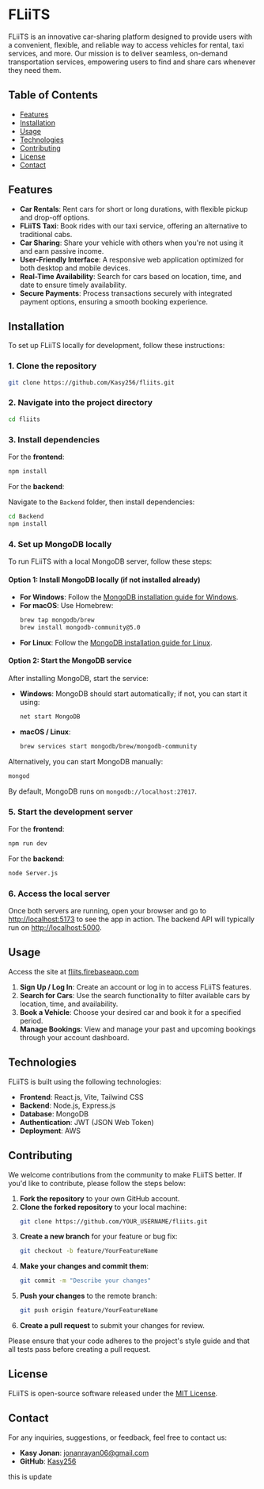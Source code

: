 # FLiiTS

FLiiTS is an innovative car-sharing platform designed to provide users with a convenient, flexible, and reliable way to access vehicles for rental, taxi services, and more. Our mission is to deliver seamless, on-demand transportation services, empowering users to find and share cars whenever they need them.

## Table of Contents

- [Features](#features)
- [Installation](#installation)
- [Usage](#usage)
- [Technologies](#technologies)
- [Contributing](#contributing)
- [License](#license)
- [Contact](#contact)

## Features

- **Car Rentals**: Rent cars for short or long durations, with flexible pickup and drop-off options.
- **FLiiTS Taxi**: Book rides with our taxi service, offering an alternative to traditional cabs.
- **Car Sharing**: Share your vehicle with others when you're not using it and earn passive income.
- **User-Friendly Interface**: A responsive web application optimized for both desktop and mobile devices.
- **Real-Time Availability**: Search for cars based on location, time, and date to ensure timely availability.
- **Secure Payments**: Process transactions securely with integrated payment options, ensuring a smooth booking experience.

## Installation

To set up FLiiTS locally for development, follow these instructions:

### 1. Clone the repository

```bash
git clone https://github.com/Kasy256/fliits.git
```

### 2. Navigate into the project directory

```bash
cd fliits
```

### 3. Install dependencies

For the **frontend**:

```bash
npm install
```

For the **backend**:

Navigate to the `Backend` folder, then install dependencies:

```bash
cd Backend
npm install
```

### 4. Set up MongoDB locally

To run FLiiTS with a local MongoDB server, follow these steps:

#### Option 1: Install MongoDB locally (if not installed already)

- **For Windows**: Follow the [MongoDB installation guide for Windows](https://docs.mongodb.com/manual/tutorial/install-mongodb-on-windows/).
- **For macOS**: Use Homebrew:
  ```bash
  brew tap mongodb/brew
  brew install mongodb-community@5.0
  ```
- **For Linux**: Follow the [MongoDB installation guide for Linux](https://docs.mongodb.com/manual/installation/).

#### Option 2: Start the MongoDB service

After installing MongoDB, start the service:

- **Windows**: MongoDB should start automatically; if not, you can start it using:
  ```bash
  net start MongoDB
  ```
- **macOS / Linux**:
  ```bash
  brew services start mongodb/brew/mongodb-community
  ```

Alternatively, you can start MongoDB manually:
```bash
mongod
```

By default, MongoDB runs on `mongodb://localhost:27017`.

### 5. Start the development server

For the **frontend**:

```bash
npm run dev
```

For the **backend**:

```bash
node Server.js
```

### 6. Access the local server

Once both servers are running, open your browser and go to [http://localhost:5173](http://localhost:5173) to see the app in action. The backend API will typically run on [http://localhost:5000](http://localhost:5000).

## Usage
Access the site at [fliits.firebaseapp.com](https://fliits.firebaseapp.com/)
1. **Sign Up / Log In**: Create an account or log in to access FLiiTS features.
2. **Search for Cars**: Use the search functionality to filter available cars by location, time, and availability.
3. **Book a Vehicle**: Choose your desired car and book it for a specified period.
4. **Manage Bookings**: View and manage your past and upcoming bookings through your account dashboard.

## Technologies

FLiiTS is built using the following technologies:

- **Frontend**: React.js, Vite, Tailwind CSS
- **Backend**: Node.js, Express.js
- **Database**: MongoDB
- **Authentication**: JWT (JSON Web Token)
- **Deployment**: AWS

## Contributing

We welcome contributions from the community to make FLiiTS better. If you'd like to contribute, please follow the steps below:

1. **Fork the repository** to your own GitHub account.
2. **Clone the forked repository** to your local machine:
   ```bash
   git clone https://github.com/YOUR_USERNAME/fliits.git
   ```
3. **Create a new branch** for your feature or bug fix:
   ```bash
   git checkout -b feature/YourFeatureName
   ```
4. **Make your changes and commit them**:
   ```bash
   git commit -m "Describe your changes"
   ```
5. **Push your changes** to the remote branch:
   ```bash
   git push origin feature/YourFeatureName
   ```
6. **Create a pull request** to submit your changes for review.

Please ensure that your code adheres to the project's style guide and that all tests pass before creating a pull request.

## License

FLiiTS is open-source software released under the [MIT License](LICENSE).

## Contact

For any inquiries, suggestions, or feedback, feel free to contact us:

- **Kasy Jonan**: [jonanrayan06@gmail.com](mailto:jonanrayan06@gmail.com)
- **GitHub**: [Kasy256](https://github.com/Kasy256)

this is update